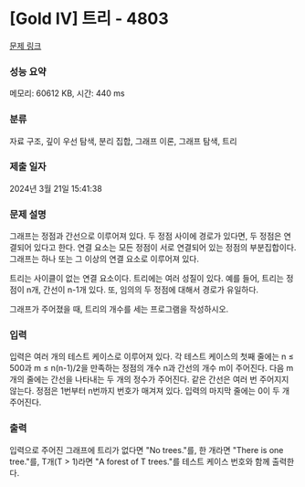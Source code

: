 # [Gold IV] 트리 - 4803 

[문제 링크](https://www.acmicpc.net/problem/4803) 

### 성능 요약

메모리: 60612 KB, 시간: 440 ms

### 분류

자료 구조, 깊이 우선 탐색, 분리 집합, 그래프 이론, 그래프 탐색, 트리

### 제출 일자

2024년 3월 21일 15:41:38

### 문제 설명

<p>그래프는 정점과 간선으로 이루어져 있다. 두 정점 사이에 경로가 있다면, 두 정점은 연결되어 있다고 한다. 연결 요소는 모든 정점이 서로 연결되어 있는 정점의 부분집합이다. 그래프는 하나 또는 그 이상의 연결 요소로 이루어져 있다.</p>

<p>트리는 사이클이 없는 연결 요소이다. 트리에는 여러 성질이 있다. 예를 들어, 트리는 정점이 n개, 간선이 n-1개 있다. 또, 임의의 두 정점에 대해서 경로가 유일하다.</p>

<p>그래프가 주어졌을 때, 트리의 개수를 세는 프로그램을 작성하시오.</p>

### 입력 

 <p>입력은 여러 개의 테스트 케이스로 이루어져 있다. 각 테스트 케이스의 첫째 줄에는 n ≤ 500과 m ≤ n(n-1)/2을 만족하는 정점의 개수 n과 간선의 개수 m이 주어진다. 다음 m개의 줄에는 간선을 나타내는 두 개의 정수가 주어진다. 같은 간선은 여러 번 주어지지 않는다. 정점은 1번부터 n번까지 번호가 매겨져 있다. 입력의 마지막 줄에는 0이 두 개 주어진다.</p>

### 출력 

 <p>입력으로 주어진 그래프에 트리가 없다면 "No trees."를, 한 개라면 "There is one tree."를, T개(T > 1)라면 "A forest of T trees."를 테스트 케이스 번호와 함께 출력한다.</p>

